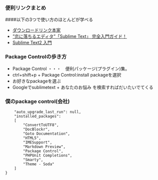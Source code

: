 ### 便利リンクまとめ

####以下の3つで使い方のほとんどが学べる

- [ダウンロードリンク本家](http://www.sublimetext.com/2)
- [”恋に落ちるエディタ”「Sublime Text」 完全入門ガイド！](http://liginc.co.jp/designer/archives/6774)
- [Sublime Text2 入門](http://dotinstall.com/lessons/basic_sublimetext)

### Package Controlの歩き方

- Package Control ・・・　便利パッケージ(プラグイン)集。
- ctrl+shift+p  + Package Control:install packageを選択
- お好きなpackageを選ぶ
- Googleでsublimetext + あなたのお悩み を検索すればだいたいでてくる

### 僕のpackage control(会社)

```
    "auto_upgrade_last_run": null,
    "installed_packages":
    [
        "ConvertToUTF8",
        "DocBlockr",
        "Goto Documentation",
        "HTML5",
        "IMESupport",
        "Markdown Preview",
        "Package Control",
        "PHPUnit Completions",
        "Smarty",
        "Theme - Soda"
    ]
}
```
